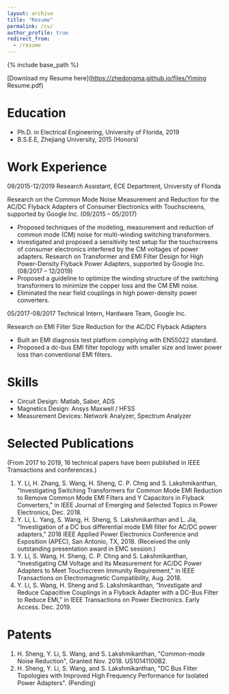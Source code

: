 ```yaml
---
layout: archive
title: "Resume"
permalink: /cv/
author_profile: true
redirect_from:
  - /resume
---
```


{% include base_path %}

[Download my Resume here](https://zhedongma.github.io/files/Yiming Resume.pdf)

Education
======
* Ph.D. in Electrical Engineering, University of Florida, 2019 
* B.S.E.E, Zhejiang University, 2015 (Honors) 


Work Experience
======
09/2015-12/2019	Research Assistant, ECE Department, University of Florida

Research on the Common Mode Noise Measurement and Reduction for the AC/DC Flyback Adapters of Consumer Electronics with Touchscreens, supported by Google Inc. (09/2015 – 05/2017)
*	Proposed techniques of the modeling, measurement and reduction of common mode (CM) noise for multi-winding switching transformers.
*	Investigated and proposed a sensitivity test setup for the touchscreens of consumer electronics interfered by the CM voltages of power adapters.
Research on Transformer and EMI Filter Design for High Power-Density Flyback Power Adapters, supported by Google Inc. (08/2017 – 12/2019)
*	Proposed a guideline to optimize the winding structure of the switching transformers to minimize the copper loss and the CM EMI noise.
*	Eliminated the near field couplings in high power-density power converters.  


05/2017-08/2017	Technical Intern, Hardware Team, Google Inc.

Research on EMI Filter Size Reduction for the AC/DC Flyback Adapters
*	Built an EMI diagnosis test platform complying with EN55022 standard.
*	Proposed a dc-bus EMI filter topology with smaller size and lower power loss than conventional EMI filters.


Skills
======
* Circuit Design:	Matlab, Saber, ADS
* Magnetics Design:	Ansys Maxwell / HFSS
* Measurement Devices:	Network Analyzer, Spectrum Analyzer


Selected Publications
======
(From 2017 to 2019, 16 technical papers have been published in IEEE Transactions and conferences.)
1.	Y. Li, H. Zhang, S. Wang, H. Sheng, C. P. Chng and S. Lakshmikanthan, "Investigating Switching Transformers for Common Mode EMI Reduction to Remove Common Mode EMI Filters and Y Capacitors in Flyback Converters," in IEEE Journal of Emerging and Selected Topics in Power Electronics, Dec. 2018.
2.	Y. Li, L. Yang, S. Wang, H. Sheng, S. Lakshmikanthan and L. Jia, "Investigation of a DC bus differential mode EMI filter for AC/DC power adapters," 2018 IEEE Applied Power Electronics Conference and Exposition (APEC), San Antonio, TX, 2018. (Received the only outstanding presentation award in EMC session.)
3.	Y. Li, S. Wang, H. Sheng, C. P. Chng and S. Lakshmikanthan, "Investigating CM Voltage and Its Measurement for AC/DC Power Adapters to Meet Touchscreen Immunity Requirement," in IEEE Transactions on Electromagnetic Compatibility, Aug. 2018.
4.	Y. Li, S. Wang, H. Sheng and S. Lakshmikanthan, “Investigate and Reduce Capacitive Couplings in a Flyback Adapter with a DC-Bus Filter to Reduce EMI,” in IEEE Transactions on Power Electronics. Early Access. Dec. 2019.


Patents
======
1.	H. Sheng, Y. Li, S. Wang, and S. Lakshmikanthan, "Common-mode Noise Reduction", Granted Nov. 2018. US10141100B2.
2.	H. Sheng, Y. Li, S. Wang, and S. Lakshmikanthan, "DC Bus Filter Topologies with Improved High Frequency Performance for Isolated Power Adapters". (Pending)
